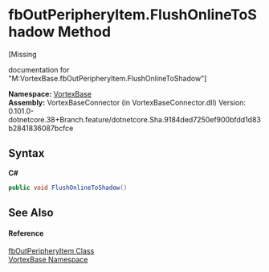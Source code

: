 # fbOutPeripheryItem.FlushOnlineToShadow Method 
 

\[Missing <summary> documentation for "M:VortexBase.fbOutPeripheryItem.FlushOnlineToShadow"\]

**Namespace:**&nbsp;<a href="N_VortexBase.md">VortexBase</a><br />**Assembly:**&nbsp;VortexBaseConnector (in VortexBaseConnector.dll) Version: 0.101.0-dotnetcore.38+Branch.feature/dotnetcore.Sha.9184ded7250ef900bfdd1d83b2841836087bcfce

## Syntax

**C#**<br />
``` C#
public void FlushOnlineToShadow()
```


## See Also


#### Reference
<a href="T_VortexBase_fbOutPeripheryItem.md">fbOutPeripheryItem Class</a><br /><a href="N_VortexBase.md">VortexBase Namespace</a><br />